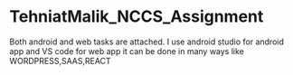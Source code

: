 # TehniatMalik_NCCS_Assignment
 Both android and web tasks are attached. I use android studio for android app and VS code for web app it can be done in many ways like WORDPRESS,SAAS,REACT
